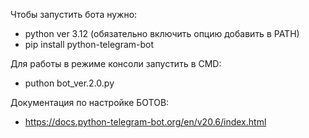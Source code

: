Чтобы запустить бота нужно:
- python ver 3.12 (обязательно включить опцию добавить в PATH)
- pip install python-telegram-bot


Для работы в режиме консоли запустить в CMD:
 - puthon bot_ver.2.0.py

Документация по настройке БОТОВ:
 - https://docs.python-telegram-bot.org/en/v20.6/index.html
